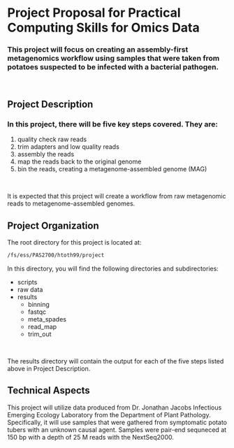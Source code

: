 # Project Proposal for Practical Computing Skills for Omics Data

### This project will focus on creating an assembly-first metagenomics workflow using samples that were taken from potatoes suspected to be infected with a bacterial pathogen. 

<br>

## Project Description
### In this project, there will be **five** key steps covered. They are: 
1. quality check raw reads
2. trim adapters and low quality reads
3. assembly the reads
4. map the reads back to the original genome
5. bin the reads, creating a metagenome-assembled genome (MAG)
<br>

It is expected that this project will create a workflow from raw metagenomic reads to metagenome-assembled genomes. 
<br>

## Project Organization
The root directory for this project is located at:
``` bash
/fs/ess/PAS2700/htoth99/project
```
In this directory, you will find the following directories and subdirectories:
* scripts
* raw data
* results
    * binning
    * fastqc
    * meta_spades
    * read_map
    * trim_out
<br>

The results directory will contain the output for each of the five steps listed above in Project Description.

## Technical Aspects
This project will utilize data produced from Dr. Jonathan Jacobs Infectious Emerging Ecology Laboratory from the Department of Plant Pathology. Specifically, it will use samples that were gathered from symptomatic potato tubers with an unknown causal agent. Samples were pair-end sequneced at 150 bp with a depth of 25 M reads with the NextSeq2000. 


